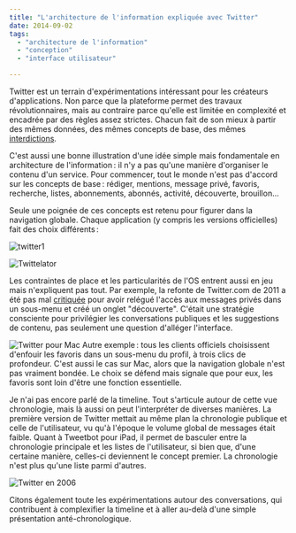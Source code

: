 ```yaml
---
title: "L'architecture de l'information expliquée avec Twitter"
date: 2014-09-02
tags:
  - "architecture de l'information"
  - "conception"
  - "interface utilisateur"

---
```


Twitter est un terrain d'expérimentations intéressant pour les créateurs d'applications. Non parce que la plateforme permet des travaux révolutionnaires, mais au contraire parce qu'elle est limitée en complexité et encadrée par des règles assez strictes. Chacun fait de son mieux à partir des mêmes données, des mêmes concepts de base, des mêmes [interdictions](https://developer.twitter.com/fr/developer-terms/agreement-and-policy).

C'est aussi une bonne illustration d'une idée simple mais fondamentale en architecture de l'information : il n'y a pas qu'une manière d'organiser le contenu d'un service. Pour commencer, tout le monde n'est pas d'accord sur les concepts de base : rédiger, mentions, message privé, favoris, recherche, listes, abonnements, abonnés, activité, découverte, brouillon…

Seule une poignée de ces concepts est retenu pour figurer dans la navigation globale. Chaque application (y compris les versions officielles) fait des choix différents :

![twitter1](/assets/images/twitter_1.png)

![Twittelator](/assets/images/twitterlator.png " Twittelator pour iPad")

Les contraintes de place et les particularités de l'OS entrent aussi en jeu mais n'expliquent pas tout. Par exemple, la refonte de Twitter.com de 2011 a été pas mal [critiquée](http://daringfireball.net/2011/12/new_twitter) pour avoir relégué l'accès aux messages privés dans un sous-menu et créé un onglet "découverte". C'était une stratégie consciente pour privilégier les conversations publiques et les suggestions de contenu, pas seulement une question d'alléger l'interface.

![Twitter pour Mac](/assets/images/twitter-mac.png) Autre exemple : tous les clients officiels choisissent d'enfouir les favoris dans un sous-menu du profil, à trois clics de profondeur. C'est aussi le cas sur Mac, alors que la navigation globale n'est pas vraiment bondée. Le choix se défend mais signale que pour eux, les favoris sont loin d'être une fonction essentielle.

Je n'ai pas encore parlé de la timeline. Tout s'articule autour de cette vue chronologie, mais là aussi on peut l'interpréter de diverses manières. La première version de Twitter mettait au même plan la chronologie publique et celle de l'utilisateur, vu qu'à l'époque le volume global de messages était faible. Quant à Tweetbot pour iPad, il permet de basculer entre la chronologie principale et les listes de l'utilisateur, si bien que, d'une certaine manière, celles-ci deviennent le concept premier. La chronologie n'est plus qu'une liste parmi d'autres.

![Twitter en 2006](/assets/images/twitter_2006.jpeg " Twitter en 2006")

Citons également toute les expérimentations autour des conversations, qui contribuent à complexifier la timeline et à aller au-delà d'une simple présentation anté-chronologique.
